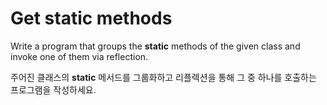 # Get static methods

Write a program that groups the **static** methods of the given class and invoke one of them via reflection.

주어진 클래스의 **static** 메서드를 그룹화하고 리플렉션을 통해 그 중 하나를 호출하는 프로그램을 작성하세요.
